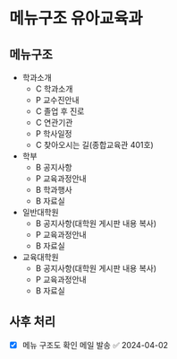 # 메뉴구조 유아교육과

## 메뉴구조

- 학과소개
  - C 학과소개
  - P 교수진안내
  - C 졸업 후 진로
  - C 연관기관
  - P 학사일정
  - C 찾아오시는 길(종합교육관 401호)
- 학부
  - B 공지사항
  - P 교육과정안내
  - B 학과행사
  - B 자료실
- 일반대학원
  - B 공지사항(대학원 게시판 내용 복사)
  - P 교육과정안내
  - B 자료실
- 교육대학원
  - B 공지사항(대학원 게시판 내용 복사)
  - P 교육과정안내
  - B 자료실

## 사후 처리

- [x] 메뉴 구조도 확인 메일 발송 ✅ 2024-04-02
